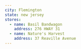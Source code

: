 ```yaml
---
city: Flemington
state: new jersey
stores:
  - name: Basil Bandwagon
    address: 276 HWAY 31
  - name: Nature's Harvest
    address: 37 Reaville Avenue
---
```

